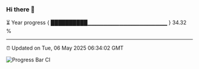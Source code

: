 ### Hi there 👋

⏳ Year progress { ██████████▁▁▁▁▁▁▁▁▁▁▁▁▁▁▁▁▁▁▁▁ } 34.32 %

---

⏰ Updated on Tue, 06 May 2025 06:34:02 GMT

![Progress Bar CI](https://github.com/ZhaoGui/ZhaoGui/workflows/Progress%20Bar%20CI/badge.svg)
